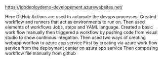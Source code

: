 https://jobdeploydemo-developement.azurewebsites.net/

Here GitHub Actions are used to automate the devops processes.
Created workflow and runners that act as environments to run on.
Then used elements of workflows Jobs, steps and YAML language.
Created a basic work flow manually then triggered a workflow by pushing code from visual studio to show continous integation.
Then used two ways of creating webapp worlfow to azure app service
First by creating via azure work flow service from the deployment center on azure app service
Then composing workflow file manually from github
